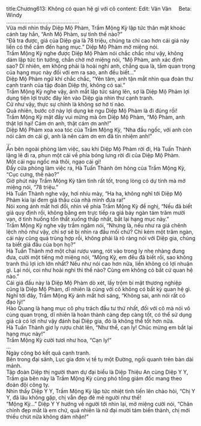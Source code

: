 title:Chương613: Không có quan hệ gì với cô
content:
Edit: Vân Vân     Beta: Windy<br>…………………………………………<br>Vừa mới nhìn thấy Diệp Mộ Phàm, Trầm Mộng Kỳ lập tức thân mật khoác cánh tay hắn, “Anh Mộ Phàm, sự tình thế nào?”<br>“Đã tra được, giá của Diệp gia là 78 triệu, chúng ta chỉ cao hơn cái giá này liền có thể cầm đến hạng mục.” Diệp Mộ Phàm mở miệng nói.<br>Trầm Mộng Kỳ nghe được Diệp Mộ Phàm nói chắc chắc như vậy, không dám lập tức tin tưởng, chần chờ mở miệng nói, “Mộ Phàm, anh xác định sao? Dĩ nhiên, em không phải là hoài nghi anh, chẳng qua là, tầm quan trọng của hạng mục này đối với em ra sao, anh đều biết…”<br>Diệp Mộ Phàm ngữ khí chắc chắc, “Yên tâm, anh tận mắt nhìn qua đoàn thư cạnh tranh của tập đoàn Diệp thị, không có sai.”<br>Trầm Mộng Kỳ nghe vậy, ánh mắt lập tức sáng lên, sợ là Diệp Mộ Phàm lợi dụng tiện lợi trước đây lẻn vào Diệp gia nhìn thư cạnh tranh.<br>Cứ như vậy, thực sự chính là không sơ hở tí nào.<br>Quả nhiên, bước cờ này lợi dụng kẻ ngu Diệp Mộ Phàm là đi đúng rồi!<br>Trầm Mộng Kỳ mặt đầy vui mừng mà ôm Diệp Mộ Phàm, “Mộ Phàm, anh thật lợi hại! Cám ơn anh, thật cám ơn anh!”<br>Diệp Mộ Phàm xoa xoa tóc của Trầm Mộng Kỳ, “Nha đầu ngốc, với anh còn nói cảm ơn cái gì, anh là nên cám ơn em đã tín nhiệm anh!”<br>…<br>Ẩn bên ngoài phòng làm việc, sau khi Diệp Mộ Phàm rời đi, Hà Tuấn Thành lặng lẽ đi ra, phun một cái về phía bóng lưng rời đi của Diệp Mộ Phàm.<br>Một cái ngu ngốc mà thôi, ngạo cái gì!<br>Đẩy cửa phòng làm việc ra, Hà Tuấn Thành ôm hông của Trầm Mộng Kỳ, “Cục cưng, thế nào?”<br>Giờ phút này Trầm Mộng Kỳ tâm tình rất tốt, trong lòng có dự tính mà mở miệng nói, “78 triệu.”<br>Hà Tuấn Thành nghe vậy, hơi nhíu mày, “Ha ha, không nghĩ tới Diệp Mộ Phàm kia lại đem giá thầu của nhà mình đưa ra!”<br>Nói xong ánh mắt hơi đổi, nhìn về phía Trầm Mộng Kỳ đề nghị, “Nếu đã biết giá quy định rồi, không bằng em trực tiếp ra giá bảy ngàn tám trăm mười vạn, ở tình huống tổn thất xuống thấp nhất, bắt lại hạng mục này.”<br>Trầm Mộng Kỳ nghe vậy trầm ngâm nói, “Nhưng là, nếu như ra giá chênh lệch nhỏ như vậy, chỉ sợ sẽ bị nhìn ra đầu mối chứ? Chỉ kém một trăm ngàn, cái này cũng quá trùng hợp rồi, không phải là rõ ràng nói với Diệp gia, chúng ta biết giá đấu của bọn họ?”<br>Hà Tuấn Thành mở một chai rượu vang, rót vào trong ly nhẹ nhàng đung đưa, cười một tiếng mở miệng nói, “Mộng Kỳ, em đều đã biết rồi, sao không tranh thủ lợi ích lớn nhất? Nếu như nói cao hơn nữa, liền không có lợi nhuận gì. Lại nói, coi như hoài nghi thì thế nào? Cùng em không có bất cứ quan hệ nào.”<br>Cái giá đấu này là Diệp Mộ Phàm dò xét, lấy trộm bí mật thương nghiệp cũng là Diệp Mộ Phàm, dĩ nhiên là cùng với cô không có bất kỳ quan hệ gì.<br>Nghĩ tới đây, Trầm Mộng Kỳ ánh mắt hơi sáng, “Không sai, anh nói rất có đạo lý!”<br>Hào Quang là hạng mục cô phụ trách đầu tư thứ nhất, đối với cô mà nói vô cùng quan trọng, dĩ nhiên là hoàn thành càng đẹp càng tốt, có thể sử dụng giá cả có lợi như vậy đánh bại Diệp gia, đó là không thể tốt hơn nữa.<br>Hà Tuấn Thành giơ ly rượu chát lên, “Như thế, cạn ly! Chúc mừng em bắt lại hạng mục này!”<br>Trầm Mộng Kỳ cười tươi như hoa, “Cạn ly!”<br>…<br>Ngày công bó kết quả cạnh tranh.<br>Bên trong đại sảnh, Lục gia đơn vị tề tụ một Đường, ngồi quanh trên bàn dài mảnh.<br>Tập đoàn Diệp thị người tham dự đại biểu là Diệp Thiệu An cùng Diệp Y Y, Trầm gia bên này là Trầm Mộng Kỳ cùng phó tổng giám đốc mang theo đoàn đội công ty.<br>Nhìn thấy Diệp Y Y, Trầm Mộng Kỳ lập tức nhiệt tình tiến lên chào hỏi, “Chị Y Y, đã lâu không gặp, chị vẫn đẹp đẽ mê người như thế!<br>“Mộng Kỳ…” Diệp Y Y hướng về người tới nhìn lại, mở miệng cười nói, “Chân chính đẹp mắt là em chứ, quả nhiên là nữ đại mười tám biến thành, chị mới thiếu chút nữa không dám nhận!”